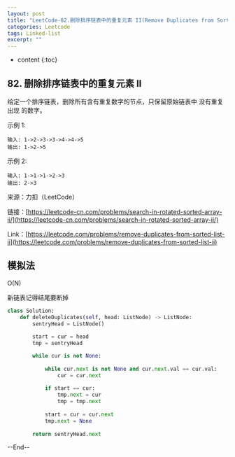 ```yaml
---
layout: post
title: "LeetCode-82.删除排序链表中的重复元素 II(Remove Duplicates from Sorted List II)"
categories: Leetcode
tags: Linked-list
excerpt: ""
---
```


* content
{:toc}

## 82. 删除排序链表中的重复元素 II

给定一个排序链表，删除所有含有重复数字的节点，只保留原始链表中 没有重复出现 的数字。

示例 1:

```
输入: 1->2->3->3->4->4->5
输出: 1->2->5
```

示例 2:

```
输入: 1->1->1->2->3
输出: 2->3
```

来源：力扣（LeetCode）

链接：[https://leetcode-cn.com/problems/search-in-rotated-sorted-array-ii/](https://leetcode-cn.com/problems/search-in-rotated-sorted-array-ii/)

Link：[https://leetcode.com/problems/remove-duplicates-from-sorted-list-ii](https://leetcode.com/problems/remove-duplicates-from-sorted-list-ii)


## 模拟法

O(N)

新链表记得结尾要断掉

```python
class Solution:
    def deleteDuplicates(self, head: ListNode) -> ListNode:
        sentryHead = ListNode()
        
        start = cur = head
        tmp = sentryHead

        while cur is not None:
            
            while cur.next is not None and cur.next.val == cur.val:
                cur = cur.next
            
            if start == cur:
                tmp.next = cur
                tmp = tmp.next
                
            start = cur = cur.next
            tmp.next = None
        
        return sentryHead.next
```

--End--
